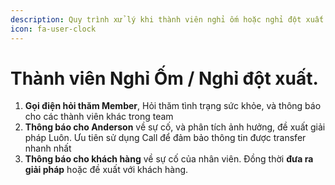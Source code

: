 ```yaml
---
description: Quy trình xử lý khi thành viên nghỉ ốm hoặc nghỉ đột xuất
icon: fa-user-clock
---
```


# Thành viên Nghỉ Ốm / Nghỉ đột xuất.

1. **Gọi điện hỏi thăm Member**, Hỏi thăm tình trạng sức khỏe, và thông báo cho các thành viên khác trong team
2. **Thông báo cho Anderson** về sự cố, và phân tích ảnh hưởng, đề xuất giải pháp Luôn. Ưu tiên sử dụng Call để đảm bảo thông tin được transfer nhanh nhất
3. **Thông báo cho khách hàng** về sự cố của nhân viên. Đồng thời **đưa ra giải pháp** hoặc đề xuất với khách hàng.

